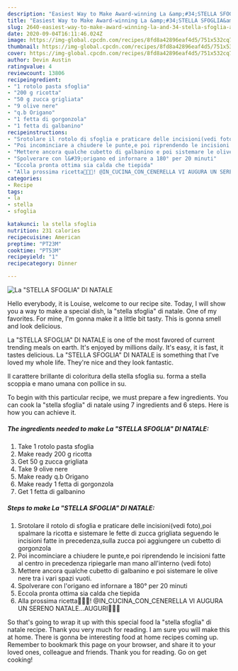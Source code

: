 ```yaml
---
description: "Easiest Way to Make Award-winning La &amp;#34;STELLA SFOGLIA&amp;#34; DI NATALE"
title: "Easiest Way to Make Award-winning La &amp;#34;STELLA SFOGLIA&amp;#34; DI NATALE"
slug: 2640-easiest-way-to-make-award-winning-la-and-34-stella-sfoglia-and-34-di-natale
date: 2020-09-04T16:11:46.024Z
image: https://img-global.cpcdn.com/recipes/8fd8a42896eaf4d5/751x532cq70/la-stella-sfoglia-di-natale-recipe-main-photo.jpg
thumbnail: https://img-global.cpcdn.com/recipes/8fd8a42896eaf4d5/751x532cq70/la-stella-sfoglia-di-natale-recipe-main-photo.jpg
cover: https://img-global.cpcdn.com/recipes/8fd8a42896eaf4d5/751x532cq70/la-stella-sfoglia-di-natale-recipe-main-photo.jpg
author: Devin Austin
ratingvalue: 4
reviewcount: 13806
recipeingredient:
- "1 rotolo pasta sfoglia"
- "200 g ricotta"
- "50 g zucca grigliata"
- "9 olive nere"
- "q.b Origano"
- "1 fetta di gorgonzola"
- "1 fetta di galbanino"
recipeinstructions:
- "Srotolare il rotolo di sfoglia e praticare delle incisioni(vedi foto),poi spalmare la ricotta e sistemare le fette di zucca grigliata seguendo le incisioni fatte in precedenza,sulla zucca poi aggiungere un cubetto di gorgonzola"
- "Poi incominciare a chiudere le punte,e poi riprendendo le incisioni fatte al centro in precedenza ripiegarle man mano all&#39;interno (vedi foto)"
- "Mettere ancora qualche cubetto di galbanino e poi sistemare le olive nere tra i vari spazi vuoti."
- "Spolverare con l&#39;origano ed infornare a 180° per 20 minuti"
- "Eccola pronta ottima sia calda che tiepida"
- "Alla prossima ricetta👩‍🍳🎅! @IN_CUCINA_CON_CENERELLA VI AUGURA UN SERENO NATALE...AUGURI🎅🎄🥂"
categories:
- Recipe
tags:
- la
- stella
- sfoglia

katakunci: la stella sfoglia 
nutrition: 231 calories
recipecuisine: American
preptime: "PT23M"
cooktime: "PT53M"
recipeyield: "1"
recipecategory: Dinner

---
```



![La &#34;STELLA SFOGLIA&#34; DI NATALE](https://img-global.cpcdn.com/recipes/8fd8a42896eaf4d5/751x532cq70/la-stella-sfoglia-di-natale-recipe-main-photo.jpg)

Hello everybody, it is Louise, welcome to our recipe site. Today, I will show you a way to make a special dish, la &#34;stella sfoglia&#34; di natale. One of my favorites. For mine, I'm gonna make it a little bit tasty. This is gonna smell and look delicious.

La &#34;STELLA SFOGLIA&#34; DI NATALE is one of the most favored of current trending meals on earth. It's enjoyed by millions daily. It's easy, it is fast, it tastes delicious. La &#34;STELLA SFOGLIA&#34; DI NATALE is something that I've loved my whole life. They're nice and they look fantastic.

Il carattere brillante di coloritura della stella sfoglia su. forma a stella scoppia e mano umana con pollice in su.


To begin with this particular recipe, we must prepare a few ingredients. You can cook la &#34;stella sfoglia&#34; di natale using 7 ingredients and 6 steps. Here is how you can achieve it.

<!--inarticleads1-->

##### The ingredients needed to make La &#34;STELLA SFOGLIA&#34; DI NATALE:

1. Take 1 rotolo pasta sfoglia
1. Make ready 200 g ricotta
1. Get 50 g zucca grigliata
1. Take 9 olive nere
1. Make ready q.b Origano
1. Make ready 1 fetta di gorgonzola
1. Get 1 fetta di galbanino




<!--inarticleads2-->

##### Steps to make La &#34;STELLA SFOGLIA&#34; DI NATALE:

1. Srotolare il rotolo di sfoglia e praticare delle incisioni(vedi foto),poi spalmare la ricotta e sistemare le fette di zucca grigliata seguendo le incisioni fatte in precedenza,sulla zucca poi aggiungere un cubetto di gorgonzola
1. Poi incominciare a chiudere le punte,e poi riprendendo le incisioni fatte al centro in precedenza ripiegarle man mano all&#39;interno (vedi foto)
1. Mettere ancora qualche cubetto di galbanino e poi sistemare le olive nere tra i vari spazi vuoti.
1. Spolverare con l&#39;origano ed infornare a 180° per 20 minuti
1. Eccola pronta ottima sia calda che tiepida
1. Alla prossima ricetta👩‍🍳🎅! @IN_CUCINA_CON_CENERELLA VI AUGURA UN SERENO NATALE...AUGURI🎅🎄🥂




So that's going to wrap it up with this special food la &#34;stella sfoglia&#34; di natale recipe. Thank you very much for reading. I am sure you will make this at home. There is gonna be interesting food at home recipes coming up. Remember to bookmark this page on your browser, and share it to your loved ones, colleague and friends. Thank you for reading. Go on get cooking!
